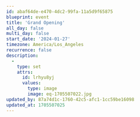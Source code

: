 ```yaml
---
id: abaf64de-e470-4dc2-99fa-11a5d9f65875
blueprint: event
title: 'Grand Opening'
all_day: false
multi_day: false
start_date: '2024-01-27'
timezone: America/Los_Angeles
recurrence: false
description:
  -
    type: set
    attrs:
      id: lrhyu8yj
      values:
        type: image
        image: eq-1705507022.jpg
updated_by: 87a74d1c-1760-42c5-afc1-1cc59be16098
updated_at: 1705507025
---
```

